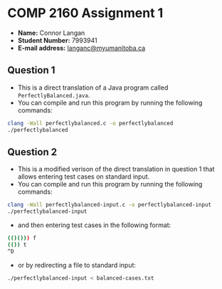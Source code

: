# COMP 2160 Assignment 1
- **Name:** Connor Langan
- **Student Number:** 7993941
- **E-mail address:** langanc@myumanitoba.ca

## Question 1
- This is a direct translation of a Java program called `PerfectlyBalanced.java`.
- You can compile and run this program by running the following commands:

```bash
clang -Wall perfectlybalanced.c -o perfectlybalanced
./perfectlybalanced
```

## Question 2
- This is a modified verison of the direct translation in question 1 that allows entering test cases on standard input.
- You can compile and run this program by running the following commands:

```bash
clang -Wall perfectlybalanced-input.c -o perfectlybalanced-input
./perfectlybalanced-input
```

- and then entering test cases in the following format:

```bash
(()())) f
(()) t
^D
```

- or by redirecting a file to standard input:

```bash
./perfectlybalanced-input < balanced-cases.txt
```
